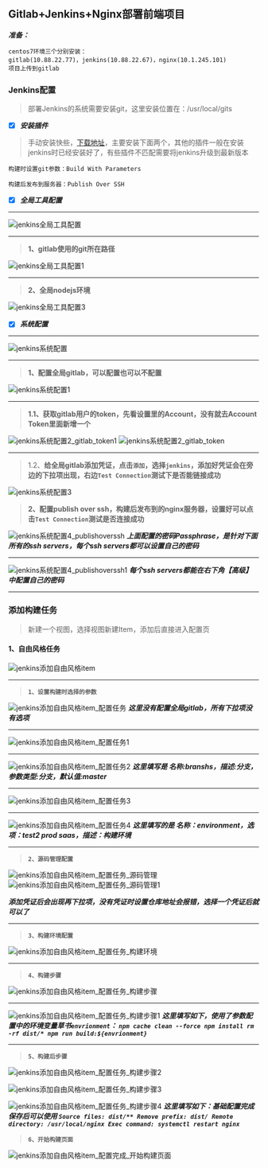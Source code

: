 ## Gitlab+Jenkins+Nginx部署前端项目

***准备：***
```
centos7环境三个分别安装：
gitlab(10.88.22.77)，jenkins(10.88.22.67)，nginx(10.1.245.101)
项目上传到gitlab
```
### Jenkins配置

> 部署Jenkins的系统需要安装git，这里安装位置在：/usr/local/gits

- [x] ***安装插件***
> 手动安装快些，[下载地址][1]，主要安装下面两个，其他的插件一般在安装jenkins时已经安装好了，有些插件不匹配需要将jenkins升级到最新版本

	构建时设置git参数：Build With Parameters
	
	构建后发布到服务器：Publish Over SSH


- [x] ***全局工具配置***

------
<img src="images/gitlab_jenkins_nginx/jenkins_globaltoolconfig.png" alt="jenkins全局工具配置"  />

------
> **1、gitlab使用的git所在路径**

![jenkins全局工具配置1](images/gitlab_jenkins_nginx/jenkins_globaltoolconfig1.png)

------
> **2、全局nodejs环境**

![jenkins全局工具配置3](images/gitlab_jenkins_nginx/jenkins_globaltoolconfig3.png)

- [x] ***系统配置***

------
![jenkins系统配置](images/gitlab_jenkins_nginx/jenkins_systemconfig.png)

------
> **1、配置全局gitlab，可以配置也可以不配置**

![jenkins系统配置1](images/gitlab_jenkins_nginx/jenkins_systemconfig1.png)

------
> **1.1、获取gitlab用户的token，先看设置里的Account，没有就去Account Token里面新增一个**

![jenkins系统配置2_gitlab_token1](images/gitlab_jenkins_nginx/jenkins_systemconfig2_gitlab_token1.png)
![jenkins系统配置2_gitlab_token](images/gitlab_jenkins_nginx/jenkins_systemconfig2_gitlab_token.png)

------
> 1.2、**给全局gitlab添加凭证，点击`添加`，选择`jenkins`，添加好凭证会在旁边的下拉项出现，右边`Test Connection`测试下是否能链接成功**

![jenkins系统配置3](images/gitlab_jenkins_nginx/jenkins_systemconfig3.png)

> **2、配置publish over ssh，构建后发布到的nginx服务器，设置好可以点击`Test Connection`测试是否连接成功**

![jenkins系统配置4_publishoverssh](images/gitlab_jenkins_nginx/jenkins_systemconfig4_publishoverssh.png)
     ***上面配置的密码Passphrase，是针对下面所有的ssh servers，每个ssh servers都可以设置自己的密码***

------
![jenkins系统配置4_publishoverssh1](images/gitlab_jenkins_nginx/jenkins_systemconfig4_publishoverssh1.png)
     ***每个ssh servers都能在右下角【高级】中配置自己的密码***



------



### 添加构建任务
> 新建一个视图，选择视图新建Item，添加后直接进入配置页
#### 1、自由风格任务

![jenkins添加自由风格item](images/gitlab_jenkins_nginx/jenkins添加自由风格item.png)

------
> **`1、设置构建时选择的参数`**

![jenkins添加自由风格item_配置任务](images/gitlab_jenkins_nginx/jenkins添加自由风格item_配置任务.png)
     ***这里没有配置全局gitlab，所有下拉项没有选项***
     

------
![jenkins添加自由风格item_配置任务1](images/gitlab_jenkins_nginx/jenkins添加自由风格item_配置任务1.png)

------
![jenkins添加自由风格item_配置任务2](images/gitlab_jenkins_nginx/jenkins添加自由风格item_配置任务2.png)
	***这里填写是 名称:branshs，描述:分支，参数类型:分支，默认值:master***

------
![jenkins添加自由风格item_配置任务3](images/gitlab_jenkins_nginx/jenkins添加自由风格item_配置任务3.png)

------
![jenkins添加自由风格item_配置任务4](images/gitlab_jenkins_nginx/jenkins添加自由风格item_配置任务4.png)
	***这里填写的是 名称：environment，选项：test2 prod saas，描述：构建环境***

------
> **`2、源码管理配置`**

![jenkins添加自由风格item_配置任务_源码管理](images/gitlab_jenkins_nginx/jenkins添加自由风格item_配置任务_源码管理.png)
![jenkins添加自由风格item_配置任务_源码管理1](images/gitlab_jenkins_nginx/jenkins添加自由风格item_配置任务_源码管理1.png)

***添加凭证后会出现再下拉项，没有凭证时设置仓库地址会报错，选择一个凭证后就可以了***

------
> **`3、构建环境配置`**

![jenkins添加自由风格item_配置任务_构建环境](images/gitlab_jenkins_nginx/jenkins添加自由风格item_配置任务_构建环境.png)

------
> **`4、构建步骤`**

![jenkins添加自由风格item_配置任务_构建步骤](images/gitlab_jenkins_nginx/jenkins添加自由风格item_配置任务_构建步骤.png)

------

![jenkins添加自由风格item_配置任务_构建步骤1](images/gitlab_jenkins_nginx/jenkins添加自由风格item_配置任务_构建步骤1.png)
***这里填写如下，使用了参数配置中的环境变量草书`envrionment`：
`npm cache clean --force
npm install
rm -rf dist/*
npm run build:${envrionment}
`***

------
> **`5、构建后步骤`**

![jenkins添加自由风格item_配置任务_构建步骤2](images/gitlab_jenkins_nginx/jenkins添加自由风格item_配置任务_构建步骤2.png)

![jenkins添加自由风格item_配置任务_构建步骤3](images/gitlab_jenkins_nginx/jenkins添加自由风格item_配置任务_构建步骤3.png)

![jenkins添加自由风格item_配置任务_构建步骤4](images/gitlab_jenkins_nginx/jenkins添加自由风格item_配置任务_构建步骤4.png)
***这里填写如下：基础配置完成保存后可以使用
`Source files: dist/**
Remove prefix: dist/
Remote directory: /usr/local/nginx
Exec command: systemctl restart nginx
`***

> **`6、开始构建页面`**

![jenkins添加自由风格item_配置完成_开始构建页面](images/gitlab_jenkins_nginx/jenkins添加自由风格item_配置完成_开始构建页面.png)


[1]: http://updates.jenkins-ci.org/download/plugins/

